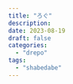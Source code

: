 ```yaml
---
title: "ろぐ"
description:
date: 2023-08-19
draft: false
categories:
  - "drepo"
tags:
  - "shabedabe"
---
```


